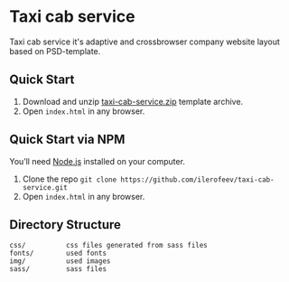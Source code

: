 # Taxi cab service
Taxi cab service it's adaptive and crossbrowser company website layout based on PSD-template.

## Quick Start

1. Download and unzip [taxi-cab-service.zip](https://github.com/ilerofeev/taxi-cab-service/archive/master.zip) template archive.
2. Open `index.html` in any browser.

## Quick Start via NPM

You’ll need [Node.js](https://nodejs.org/) installed on your computer.

1. Clone the repo `git clone https://github.com/ilerofeev/taxi-cab-service.git`
2. Open `index.html` in any browser.

## Directory Structure

```
css/          css files generated from sass files
fonts/        used fonts
img/          used images
sass/         sass files
```
